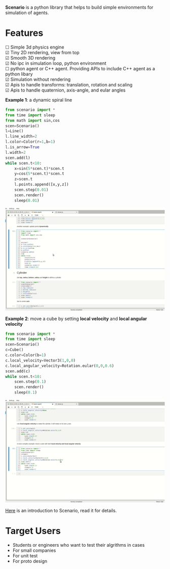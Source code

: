 **Scenario** is a python library that helps to build simple environments for simulation of agents.

# Features
☐ Simple 3d physics engine\
☑ Tiny 2D rendering, view from top\
☑ Smooth 3D rendering\
☑ No ipc in simulation loop, python environment\
☐ python agent or C++ agent. Providing APIs to include C++ agent as a python libary\
☑ Simulation without rendering\
☑ Apis to handle transforms: translation, rotation and scaling\
☑ Apis to handle quaternion, axis-angle, and eular angles

**Example 1**: a dynamic spiral line
```python
from scenario import *
from time import sleep
from math import sin,cos
scen=Scenario()
l=Line()
l.line_width=2
l.color=Color(r=1,b=1)
l.is_arrow=True
l.width=2
scen.add(l)
while scen.t<10:
    x=sin(5*scen.t)*scen.t
    y=cos(5*scen.t)*scen.t
    z=scen.t
    l.points.append([x,y,z])
    scen.step(0.01)
    scen.render()
    sleep(0.01)
```
![](doc/dynamic_line.gif)

**Example 2**: move a cube by setting **local velocity** and **local angular velocity**
```python
from scenario import *
from time import sleep
scen=Scenario()
c=Cube()
c.color=Color(b=1)
c.local_velocity=Vector3(1,0,0)
c.local_angular_velocity=Rotation.eular(0,0,0.6)
scen.add(c)
while scen.t<10:
    scen.step(0.1)
    scen.render()
    sleep(0.1)
```
![](doc/circular_motion.gif)

[Here](doc/basics.ipynb) is an introduction to Scenario, read it for details.

# Target Users
* Students or engineers who want to test their algrithms in cases
* For small companies
* For unit test
* For proto design